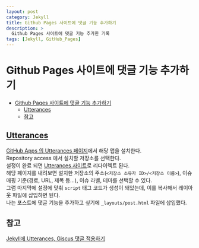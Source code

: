 ```yaml
---
layout: post
category: Jekyll
title: Github Pages 사이트에 댓글 기능 추가하기
description: >
  Github Pages 사이트에 댓글 기능 추가한 기록
tags: [Jekyll, GitHub_Pages]
---
```

# Github Pages 사이트에 댓글 기능 추가하기

- [Github Pages 사이트에 댓글 기능 추가하기](#github-pages-사이트에-댓글-기능-추가하기)
  - [Utterances](#utterances)
  - [참고](#참고)

## [Utterances](https://github.com/apps/utterances)

[GitHub Apps 의 Utterances 페이지](https://github.com/apps/utterances)에서 해당 앱을 설치한다.  
Repository access 에서 설치할 저장소를 선택한다.  
설정이 완료 되면 [Utterances 사이트](https://utteranc.es/)로 리다이렉트 된다.  
해당 페이지를 내려보면 설치한 저장소의 주소(`<저장소 소유자 ID>/<저장소 이름>`), 이슈 매핑 기준(경로, URL, 제목 등...), 이슈 라벨, 테마를 선택할 수 있다.  
그럼 마지막에 설정에 맞춰 `script` 태그 코드가 생성이 돼있는데, 이를 복사해서 레이아웃 파일에 삽입하면 된다.  
나는 포스트에 댓글 기능을 추가하고 싶기에 `_layouts/post.html` 파일에 삽입했다.  

## 참고

[Jekyll에 Utterances, Giscus 댓글 적용하기](https://www.hahwul.com/2020/08/08/jekyll-utterances/)
